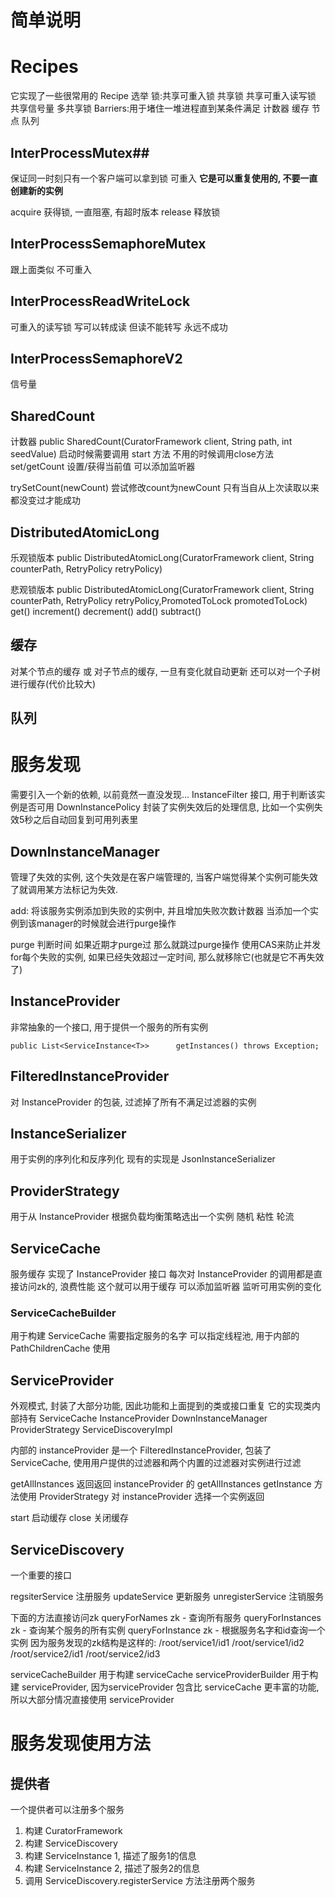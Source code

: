 # 简单说明 #


# Recipes #
它实现了一些很常用的 Recipe
选举
锁:共享可重入锁 共享锁 共享可重入读写锁 共享信号量 多共享锁
Barriers:用于堵住一堆进程直到某条件满足
计数器
缓存
节点
队列

## InterProcessMutex##
保证同一时刻只有一个客户端可以拿到锁 可重入
**它是可以重复使用的, 不要一直创建新的实例**

acquire 获得锁, 一直阻塞, 有超时版本
release 释放锁

## InterProcessSemaphoreMutex ##
 跟上面类似 不可重入

## InterProcessReadWriteLock ##
可重入的读写锁
写可以转成读
但读不能转写 永远不成功

## InterProcessSemaphoreV2 ##
信号量

## SharedCount ##
计数器
public SharedCount(CuratorFramework client, String path, int seedValue)
启动时候需要调用 start 方法 不用的时候调用close方法
set/getCount 设置/获得当前值
可以添加监听器

trySetCount(newCount)
尝试修改count为newCount
只有当自从上次读取以来都没变过才能成功

## DistributedAtomicLong ##
乐观锁版本
public DistributedAtomicLong(CuratorFramework client, String counterPath, RetryPolicy retryPolicy)

悲观锁版本
public DistributedAtomicLong(CuratorFramework client, String counterPath, RetryPolicy retryPolicy,PromotedToLock promotedToLock)
get()
increment()
decrement()
add()
subtract()

## 缓存 ##
对某个节点的缓存 或 对子节点的缓存, 一旦有变化就自动更新
还可以对一个子树进行缓存(代价比较大)


## 队列 ##



# 服务发现 #
需要引入一个新的依赖, 以前竟然一直没发现...
InstanceFilter 接口, 用于判断该实例是否可用
DownInstancePolicy 封装了实例失效后的处理信息, 比如一个实例失效5秒之后自动回复到可用列表里

## DownInstanceManager ##
管理了失效的实例, 这个失效是在客户端管理的, 当客户端觉得某个实例可能失效了就调用某方法标记为失效.

add:
将该服务实例添加到失败的实例中, 并且增加失败次数计数器
当添加一个实例到该manager的时候就会进行purge操作

purge
判断时间 如果近期才purge过 那么就跳过purge操作
使用CAS来防止并发
for每个失败的实例, 如果已经失效超过一定时间, 那么就移除它(也就是它不再失效了)

## InstanceProvider ##
非常抽象的一个接口, 用于提供一个服务的所有实例
```
public List<ServiceInstance<T>>      getInstances() throws Exception;
```

## FilteredInstanceProvider ##
对 InstanceProvider 的包装, 过滤掉了所有不满足过滤器的实例

## InstanceSerializer ##
用于实例的序列化和反序列化
现有的实现是 JsonInstanceSerializer

## ProviderStrategy ##
用于从 InstanceProvider 根据负载均衡策略选出一个实例
随机 粘性 轮流


## ServiceCache ##
服务缓存
实现了 InstanceProvider 接口
每次对 InstanceProvider 的调用都是直接访问zk的, 浪费性能
这个就可以用于缓存
可以添加监听器 监听可用实例的变化

### ServiceCacheBuilder ###
用于构建 ServiceCache
需要指定服务的名字
可以指定线程池, 用于内部的 PathChildrenCache 使用

## ServiceProvider ##
外观模式, 封装了大部分功能, 因此功能和上面提到的类或接口重复
它的实现类内部持有 ServiceCache InstanceProvider DownInstanceManager ProviderStrategy ServiceDiscoveryImpl

内部的 instanceProvider 是一个 FilteredInstanceProvider, 包装了ServiceCache, 使用用户提供的过滤器和两个内置的过滤器对实例进行过滤

getAllInstances 返回返回 instanceProvider 的 getAllInstances
getInstance 方法使用 ProviderStrategy 对 instanceProvider 选择一个实例返回


start 启动缓存
close 关闭缓存

## ServiceDiscovery ##
一个重要的接口

regsiterService 注册服务
updateService 更新服务
unregisterService 注销服务

下面的方法直接访问zk
queryForNames zk - 查询所有服务
queryForInstances zk - 查询某个服务的所有实例
queryForInstance zk - 根据服务名字和id查询一个实例
因为服务发现的zk结构是这样的:
/root/service1/id1
/root/service1/id2
/root/service2/id1
/root/service2/id3

serviceCacheBuilder 用于构建 serviceCache
serviceProviderBuilder 用于构建 serviceProvider, 因为serviceProvider 包含比 serviceCache 更丰富的功能, 所以大部分情况直接使用 serviceProvider


# 服务发现使用方法 #

## 提供者 ##
一个提供者可以注册多个服务

1. 构建 CuratorFramework
2. 构建 ServiceDiscovery
3. 构建 ServiceInstance 1, 描述了服务1的信息
4. 构建 ServiceInstance 2, 描述了服务2的信息
5. 调用 ServiceDiscovery.registerService 方法注册两个服务
